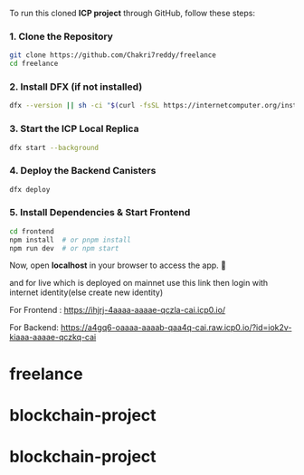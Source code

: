 To run this cloned **ICP project** through GitHub, follow these steps:  

### **1. Clone the Repository**  
```bash
git clone https://github.com/Chakri7reddy/freelance
cd freelance
```

### **2. Install DFX (if not installed)**  
```bash
dfx --version || sh -ci "$(curl -fsSL https://internetcomputer.org/install.sh)"
```

### **3. Start the ICP Local Replica**  
```bash
dfx start --background
```

### **4. Deploy the Backend Canisters**  
```bash
dfx deploy
```

### **5. Install Dependencies & Start Frontend**  
```bash
cd frontend
npm install  # or pnpm install
npm run dev  # or npm start
```

Now, open **localhost** in your browser to access the app. 🚀


and for live which is deployed on mainnet use this link then login with internet identity(else create new identity)



For Frontend :  https://ihjrj-4aaaa-aaaae-qczla-cai.icp0.io/


For Backend: https://a4gq6-oaaaa-aaaab-qaa4q-cai.raw.icp0.io/?id=iok2v-kiaaa-aaaae-qczkq-cai
# freelance
# blockchain-project
# blockchain-project

